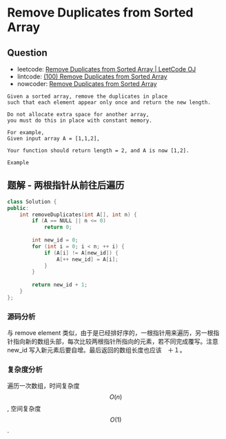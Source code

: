 # Remove Duplicates from Sorted Array

## Question

- leetcode: [Remove Duplicates from Sorted Array | LeetCode OJ](https://leetcode.com/problems/remove-duplicates-from-sorted-array/)
- lintcode: [(100) Remove Duplicates from Sorted Array](http://www.lintcode.com/en/problem/remove-duplicates-from-sorted-array/)
- nowcoder: [Remove Duplicates from Sorted Array](https://www.nowcoder.com/practice/a519784e89fb40199fbe7993786715b1?tpId=46&tqId=29153&tPage=1&rp=1&ru=/ta/leetcode&qru=/ta/leetcode/question-ranking)

```
Given a sorted array, remove the duplicates in place
such that each element appear only once and return the new length.

Do not allocate extra space for another array,
you must do this in place with constant memory.

For example,
Given input array A = [1,1,2],

Your function should return length = 2, and A is now [1,2].

Example
```

## 题解 - 两根指针从前往后遍历

```cpp
class Solution {
public:
    int removeDuplicates(int A[], int n) {
        if (A == NULL || n <= 0)
            return 0;
        
        int new_id = 0;
        for (int i = 0; i < n; ++ i) {
            if (A[i] != A[new_id]) {
                A[++ new_id] = A[i];
            }
        }
        
        return new_id + 1;
    }
};
```

### 源码分析

与 remove element 类似，由于是已经排好序的，一根指针用来遍历，另一根指针指向新的数组头部，每次比较两根指针所指向的元素，若不同完成覆写。注意 new_id 写入新元素后要自增。最后返回的数组长度也应该　＋１。

### 复杂度分析

遍历一次数组，时间复杂度 $$O(n)$$, 空间复杂度 $$O(1)$$.